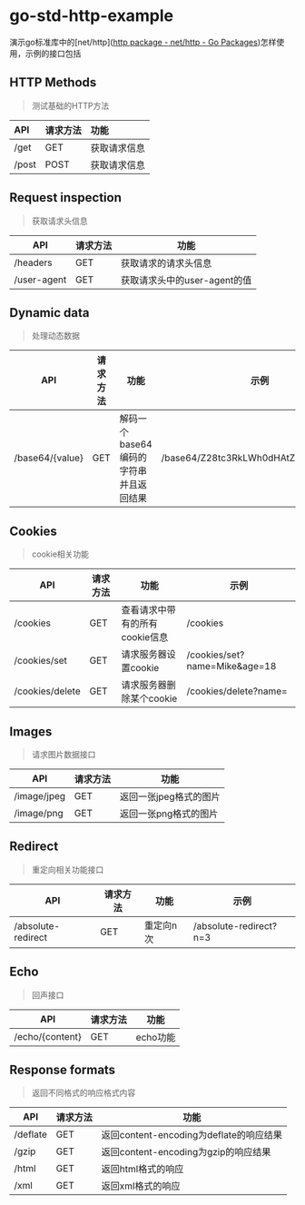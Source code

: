 # go-std-http-example

演示go标准库中的[net/http]([http package - net/http - Go Packages](https://pkg.go.dev/net/http@go1.20.2))怎样使用，示例的接口包括

## HTTP Methods

> 测试基础的HTTP方法

| API   | 请求方法 | 功能     |
|:----- |:---- |:------ |
| /get  | GET  | 获取请求信息 |
| /post | POST | 获取请求信息 |

## Request inspection

> 获取请求头信息

| API         | 请求方法 | 功能                  |
| ----------- | ---- | ------------------- |
| /headers    | GET  | 获取请求的请求头信息          |
| /user-agent | GET  | 获取请求头中的user-agent的值 |

## Dynamic data

> 处理动态数据

| API             | 请求方法 | 功能                     | 示例                                   |
| --------------- | ---- | ---------------------- | ------------------------------------ |
| /base64/{value} | GET  | 解码一个base64编码的字符串并且返回结果 | /base64/Z28tc3RkLWh0dHAtZXhhbXBsZQ== |

## Cookies

> cookie相关功能

| API             | 请求方法 | 功能                 | 示例                            |
| --------------- | ---- | ------------------ | ----------------------------- |
| /cookies        | GET  | 查看请求中带有的所有cookie信息 | /cookies                      |
| /cookies/set    | GET  | 请求服务器设置cookie      | /cookies/set?name=Mike&age=18 |
| /cookies/delete | GET  | 请求服务器删除某个cookie    | /cookies/delete?name=         |

## Images

> 请求图片数据接口

| API         | 请求方法 | 功能            |
| ----------- | ---- | ------------- |
| /image/jpeg | GET  | 返回一张jpeg格式的图片 |
| /image/png  | GET  | 返回一张png格式的图片  |

## Redirect

> 重定向相关功能接口

| API                | 请求方法 | 功能    | 示例                     |
| ------------------ | ---- | ----- | ---------------------- |
| /absolute-redirect | GET  | 重定向n次 | /absolute-redirect?n=3 |

## Echo

> 回声接口

| API             | 请求方法 | 功能     |
| --------------- | ---- | ------ |
| /echo/{content} | GET  | echo功能 |

## Response formats

> 返回不同格式的响应格式内容

| API      | 请求方法 | 功能                              |
| -------- | ---- | ------------------------------- |
| /deflate | GET  | 返回content-encoding为deflate的响应结果 |
| /gzip    | GET  | 返回content-encoding为gzip的响应结果    |
| /html    | GET  | 返回html格式的响应                     |
| /xml     | GET  | 返回xml格式的响应                      |